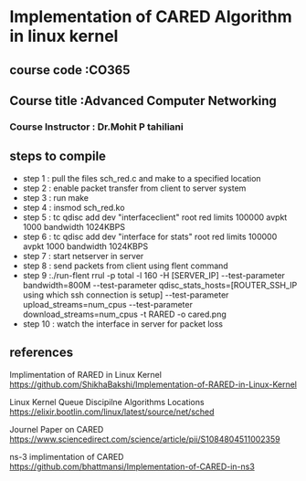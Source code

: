 # Implementation of CARED Algorithm in linux kernel
## course code :CO365
## Course title :Advanced Computer Networking
### Course Instructor : Dr.Mohit P tahiliani
## steps to compile
* step 1 : pull the files sch_red.c and make to a specified location
* step 2 : enable packet transfer from client to server system
* step 3 : run make
* step 4 : insmod sch_red.ko
* step 5 : tc qdisc add dev "interfaceclient" root red limits 100000 avpkt 1000 bandwidth 1024KBPS
* step 6 : tc qdisc add dev "interface for stats" root red limits 100000 avpkt 1000 bandwidth 1024KBPS
* step 7 : start netserver in server
* step 8 : send packets from client using flent command
* step 9 :./run-flent rrul -p total -l 160 -H [SERVER_IP] --test-parameter bandwidth=800M --test-parameter
qdisc_stats_hosts=[ROUTER_SSH_IP using which ssh connection is setup]
--test-parameter upload_streams=num_cpus --test-parameter download_streams=num_cpus -t 
RARED -o cared.png
* step 10 : watch the interface in server for packet loss


## references
Implimentation of RARED in Linux Kernel
https://github.com/ShikhaBakshi/Implementation-of-RARED-in-Linux-Kernel

Linux Kernel Queue Discipilne Algorithms Locations
https://elixir.bootlin.com/linux/latest/source/net/sched

Journel Paper on CARED 
https://www.sciencedirect.com/science/article/pii/S1084804511002359

ns-3 implimentation of CARED
https://github.com/bhattmansi/Implementation-of-CARED-in-ns3

